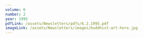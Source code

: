 ```yaml
---
volume: 6
number: 2
year: 1995
pdfLink: /assets/Newsletters/pdfs/6.2.1995.pdf
imageLink: /assets/Newsletters/images/buddhist-art-hero.jpg
---
```

